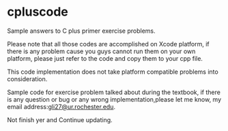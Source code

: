 # cpluscode
Sample answers to C plus primer exercise problems.

Please note that all those codes are accomplished on Xcode platform, if there is any problem cause you guys cannot run them on your own platform, please just refer to the code and copy them to your cpp file. 

This code implementation does not take platform compatible problems into consideration.

Sample code for exercise problem talked about during the textbook, if there is any question or bug or any wrong implementation,please let me know, my email address:gli27@ur.rochester.edu.

Not finish yer and Continue updating.
